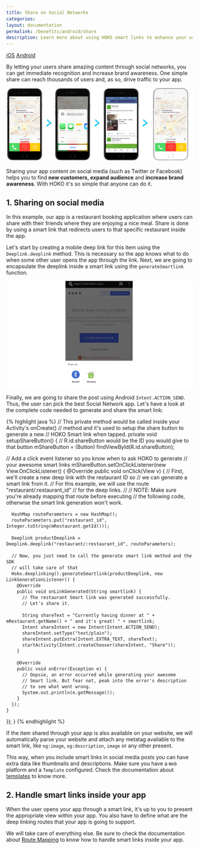 ```yaml
---
title: Share on Social Networks
categories:
layout: documentation
permalink: /benefits/android/share
description: Learn more about using HOKO smart links to enhance your user experience.
---
```


<a href="http://support.hokolinks.com/benefits/ios/share/" class="tab">iOS</a>
<a href="#" class="tab active">Android</a>

By letting your users share amazing content through social networks, you can get immediate
recognition and increase brand awareness. One simple share can reach thousands of users and,
as so, drive traffic to your app.

![Social network sharing](/assets/images/social-sharing.jpg)

Sharing your app content on social media (such as Twitter or Facebook) helps you to find
**new customers, expand audience** and **increase brand awareness**. With HOKO it's so simple that
anyone can do it.

## 1. Sharing on social media

In this example, our app is a restaurant booking application where users can share with their
friends where they are enjoying a nice meal. Share is done by using a smart
link that redirects users to that specific restaurant inside the app.

Let's start by creating a mobile deep link for this item using the `Deeplink.deeplink` method.
This is necessary so the app knows what to do when some other user opens the app through the link.
Next, we are going to encapsulate the deeplink inside a smart
link using the `generateSmartlink` function.

![Sharing](/assets/images/share-android.png)

Finally, we are going to share the post using Android `Intent.ACTION_SEND`.
Thus, the user can pick the best Social Network app. Let's have a look at the complete code needed
to generate and share the smart link:

{% highlight java %}
// This private method would be called inside your Activity's onCreate()
// method and it's used to setup the share button to generate a new
// HOKO Smart link when tapped.
private void setupShareButton() {
  // R.id.shareButton would be the ID you would give to that button
  mShareButton = (Button) findViewById(R.id.shareButton);

  // Add a click event listener so you know when to ask HOKO to generate
  // your awesome smart links
  mShareButton.setOnClickListener(new View.OnClickListener() {
    @Override
    public void onClick(View v) {
      // First, we'll create a new deep link with the restaurant ID so
      // we can generate a smart link from it.
      // For this example, we will use the route "restaurant/:restaurant_id"
      // for the deep links.
      //
      // NOTE: Make sure you're already mapping that route before executing
      // the following code, otherwise the smart link generation won't work.

      HashMap routeParameters = new HashMap();
      routeParameters.put("restaurant_id", Integer.toString(mRestaurant.getId()));

      Deeplink productDeeplink = Deeplink.deeplink("restaurant/:restaurant_id", routeParameters);

      // Now, you just need to call the generate smart link method and the SDK
      // will take care of that
      Hoko.deeplinking().generateSmartlink(productDeeplink, new LinkGenerationListener() {
        @Override
        public void onLinkGenerated(String smartlink) {
          // The restaurant Smart link was generated successfully.
          // Let's share it.

          String shareText = "Currently having dinner at " + mRestaurant.getName() + " and it's great! " + smartlink;
          Intent shareIntent = new Intent(Intent.ACTION_SEND);
          shareIntent.setType("text/plain");
          shareIntent.putExtra(Intent.EXTRA_TEXT, shareText);
          startActivity(Intent.createChooser(shareIntent, "Share"));
        }

        @Override
        public void onError(Exception e) {
          // Oopsie, an error occurred while generating your awesome
          // Smart link. But fear not, peak into the error's description
          // to see what went wrong.
          System.out.println(e.getMessage());
        }
      });
    }
  });
}
{% endhighlight %}

If the item shared through your app is also available on your website, we will automatically
parse your website and attach any metatag available to the smart link, like `og:image`,
`og:description`, `image` or any other present.

This way, when you include smart links in social media
posts you can have extra data like thumbnails and descriptions. Make sure you have a `Web`
platform and a `Template` configured. Check the documentation about
[templates](http://support.hokolinks.com/what-is-a-template/) to know more.

## 2. Handle smart links inside your app

When the user opens your app through a smart link, it's up to you to present the appropriate view
within your app. You also have to define what are the deep linking routes that your app is going to
support.

We will take care of everything else. Be sure to check the documentation about
[Route Mapping](http://support.hokolinks.com/android/android-deeplinking/#route-mapping-using-annotations)
to know how to handle smart links inside your app.
